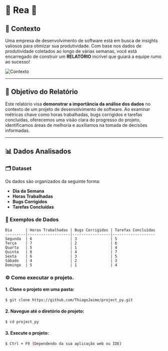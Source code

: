 # 🚀 Rea 🚀

## 📜 Contexto

Uma empresa de desenvolvimento de software está em busca de insights valiosos para otimizar sua produtividade. Com base nos dados de produtividade coletados ao longo de várias semanas, você está encarregado de construir um **RELATÓRIO** incrível que guiará a equipe rumo ao sucesso!

![Contexto](./path/to/image.png)

---

## 🎯 Objetivo do Relatório

Este relatório visa **demonstrar a importância da análise dos dados** no contexto de um projeto de desenvolvimento de software. Ao examinar métricas chave como horas trabalhadas, bugs corrigidos e tarefas concluídas, oferecemos uma visão clara do progresso do projeto, identificamos áreas de melhoria e auxiliamos na tomada de decisões informadas.

---

## 📊 Dados Analisados

### 🗂️ Dataset

Os dados são organizados da seguinte forma:

- **Dia da Semana**
- **Horas Trabalhadas**
- **Bugs Corrigidos**
- **Tarefas Concluídas**

### 🌟 Exemplos de Dados

```plaintext
Dia      | Horas Trabalhadas | Bugs Corrigidos | Tarefas Concluídas
---------|-------------------|-----------------|-------------------
Segunda  | 6                 | 3               | 5
Terça    | 7                 | 2               | 6
Quarta   | 5                 | 1               | 4
Quinta   | 8                 | 4               | 7
Sexta    | 6                 | 3               | 5
Sábado   | 4                 | 2               | 3
Domingo  | 5                 | 1               | 4
```

### :gear: Como executar o projeto. 

#### 1. Clone o projeto em uma pasta:
```sh
$ git clone https://github.com/ThiagoJaime/project_py.git
```
#### 2. Navegue até o diretório do projeto:
```sh
$ cd project_py
```
#### 3. Execute o projeto:
```sh
$ Ctrl + F9 (Dependendo da sua aplicação web ou IDE)
```
